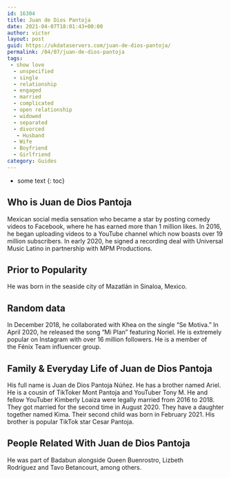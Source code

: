 ```yaml
---
id: 16304
title: Juan de Dios Pantoja
date: 2021-04-07T18:01:43+00:00
author: victor
layout: post
guid: https://ukdataservers.com/juan-de-dios-pantoja/
permalink: /04/07/juan-de-dios-pantoja
tags:
 - show love
  - unspecified
  - single
  - relationship
  - engaged
  - married
  - complicated
  - open relationship
  - widowed
  - separated
  - divorced
   - Husband
  - Wife
  - Boyfriend
  - Girlfriend
category: Guides
---
```


* some text
{: toc}


## Who is Juan de Dios Pantoja



Mexican social media sensation who became a star by posting comedy videos to Facebook, where he has earned more than 1 million likes. In 2016, he began uploading videos to a YouTube channel which now boasts over 19 million subscribers. In early 2020, he signed a recording deal with Universal Music Latino in partnership with MPM Productions. 

                
                
                
## Prior to Popularity



He was born in the seaside city of Mazatlán in Sinaloa, Mexico. 

                
                
                
## Random data



In December 2018, he collaborated with Khea on the single &#8220;Se Motiva.&#8221; In April 2020, he released the song &#8220;Mi Plan&#8221; featuring Noriel. He is extremely popular on Instagram with over 16 million followers. He is a member of the Fénix Team influencer group.

                
                
                
## Family & Everyday Life of Juan de Dios Pantoja



His full name is Juan de Dios Pantoja Núñez. He has a brother named Ariel. He is a cousin of TikToker Mont Pantoja and YouTuber Tony M. He and fellow YouTuber Kimberly Loaiza were legally married from 2016 to 2018. They got married for the second time in August 2020. They have a daughter together named Kima. Their second child was born in February 2021. His brother is popular TikTok star Cesar Pantoja.

                
                
                
## People Related With Juan de Dios Pantoja



He was part of Badabun alongside Queen Buenrostro, Lizbeth Rodríguez and Tavo Betancourt, among others.

                
              
            
          
          
          